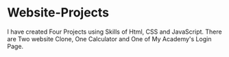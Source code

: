 # Website-Projects
I have created Four Projects using Skills of Html, CSS and JavaScript. There are Two website Clone, One Calculator and One of My Academy's Login Page.

